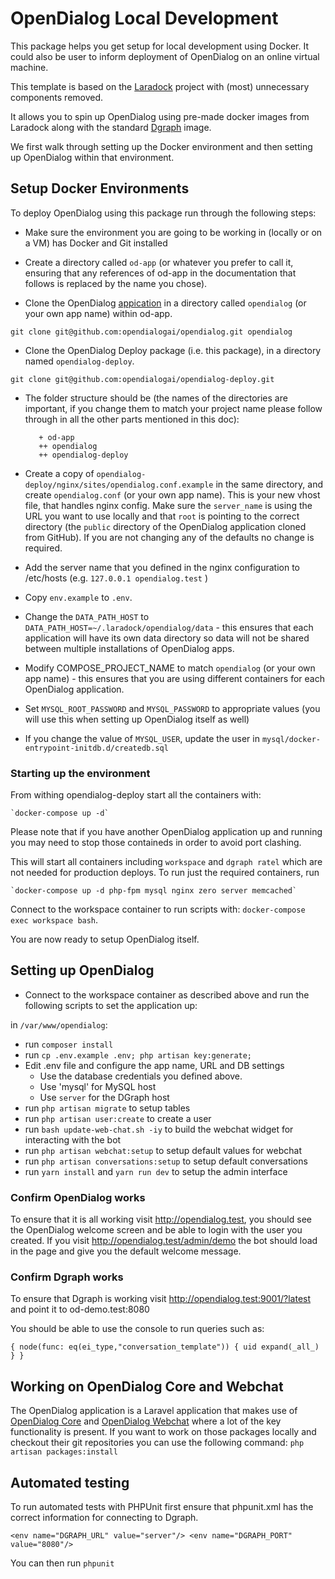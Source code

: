 # OpenDialog Local Development

This package helps you get setup for local development using Docker. It could also be user to inform deployment of OpenDialog on an online virtual machine. 

This template is based on the [Laradock](https://laradock.io) project with (most) unnecessary components removed. 

It allows you to spin up OpenDialog using pre-made docker images from Laradock along with the standard [Dgraph](https://dgraph.io) image.

We first walk through setting up the Docker environment and then setting up OpenDialog within that environment. 

## Setup Docker Environments

To deploy OpenDialog using this package run through the following steps:

+ Make sure the environment you are going to be working in (locally or on a VM) has Docker and Git installed

+ Create a directory called `od-app` (or whatever you prefer to call it, ensuring that any references of od-app in the documentation that follows is replaced by the name you chose).


+ Clone the OpenDialog [appication](https://github.com/opendialogai/opendialog) in a directory called `opendialog` (or your own app name) within od-app.

`git clone git@github.com:opendialogai/opendialog.git opendialog`

+ Clone the OpenDialog Deploy package (i.e. this package), in a directory named `opendialog-deploy`.

`git clone git@github.com:opendialogai/opendialog-deploy.git`

+ The folder structure should be (the names of the directories are important, if you change them to match your project name please follow through in all the other parts mentioned in this doc):
    
  ```
     + od-app
     ++ opendialog
     ++ opendialog-deploy
   ```

+ Create a copy of `opendialog-deploy/nginx/sites/opendialog.conf.example` in the same directory, and create `opendialog.conf` (or your own app name). This is your new vhost file, that handles nginx config. 
  Make sure the `server_name` is using the URL you want to use locally and that `root` is pointing to the correct directory (the `public` directory of the OpenDialog application cloned from GitHub). If you are not changing any of the defaults no change is required. 
+ Add the server name that you defined in the nginx configuration to /etc/hosts (e.g. `127.0.0.1 opendialog.test` )
+ Copy `env.example` to `.env`.
+ Change the `DATA_PATH_HOST` to `DATA_PATH_HOST=~/.laradock/opendialog/data` - this ensures that each application will have its own data directory so data will not be shared between multiple installations of OpenDialog apps. 
+ Modify COMPOSE_PROJECT_NAME to match `opendialog` (or your own app name) - this ensures that you are using different containers for each OpenDialog application.
+ Set `MYSQL_ROOT_PASSWORD` and `MYSQL_PASSWORD` to appropriate values (you will use this when setting up OpenDialog itself as well)
+ If you change the value of `MYSQL_USER`, update the user in `mysql/docker-entrypoint-initdb.d/createdb.sql`

### Starting up the environment

From withing opendialog-deploy start all the containers with:
    
    `docker-compose up -d`

Please note that if you have another OpenDialog application up and running you may need to stop those containeds in order to avoid port clashing.     
    
This will start all containers including `workspace` and `dgraph ratel` which are not needed for production deploys. To run just the required containers, run

    `docker-compose up -d php-fpm mysql nginx zero server memcached`

Connect to the workspace container to run scripts with:
`docker-compose exec workspace bash`.

You are now ready to setup OpenDialog itself.

## Setting up OpenDialog

+ Connect to the workspace container as described above and run the following scripts to set the application up:

in `/var/www/opendialog`:

* run `composer install`
* run `cp .env.example .env; php artisan key:generate;`
* Edit .env file and configure the app name, URL and DB settings
    * Use the database credentials you defined above.
    * Use 'mysql' for MySQL host
    * Use `server` for the DGraph host
* run `php artisan migrate` to setup tables
* run `php artisan user:create` to create a user
* run `bash update-web-chat.sh -iy` to build the webchat widget for interacting with the bot
* run `php artisan webchat:setup` to setup default values for webchat
* run `php artisan conversations:setup` to setup default conversations
* run `yarn install` and `yarn run dev` to setup the admin interface


### Confirm OpenDialog works

To ensure that it is all working visit http://opendialog.test, you should see the OpenDialog welcome screen and be able to login with the user you created. If you visit http://opendialog.test/admin/demo the bot should load in the page and give you the default welcome message.

### Confirm Dgraph works

To ensure that Dgraph is working visit http://opendialog.test:9001/?latest and point it to od-demo.test:8080

You should be able to use the console to run queries such as:

`{
  node(func: eq(ei_type,"conversation_template")) {
    uid
    expand(_all_)
  }
}`


## Working on OpenDialog Core and Webchat

The OpenDialog application is a Laravel application that makes use of [OpenDialog Core](https://github.com/opendialogai/core) and [OpenDialog Webchat](https://github.com/opendialogai/webchat) where a lot of the key functionality is present. If you want to work on those packages locally and checkout their git repositories you can use the following command:
`php artisan packages:install`

## Automated testing

To run automated tests with PHPUnit first ensure that phpunit.xml has the correct information for connecting to Dgraph.

`
<env name="DGRAPH_URL" value="server"/>
<env name="DGRAPH_PORT" value="8080"/>
`

You can then run `phpunit`






